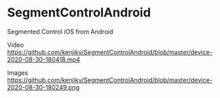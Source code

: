# SegmentControlAndroid
Segmented Control iOS from Android

Video
https://github.com/kenjikv/SegmentControlAndroid/blob/master/device-2020-08-30-180418.mp4

Images
https://github.com/kenjikv/SegmentControlAndroid/blob/master/device-2020-08-30-180249.png
